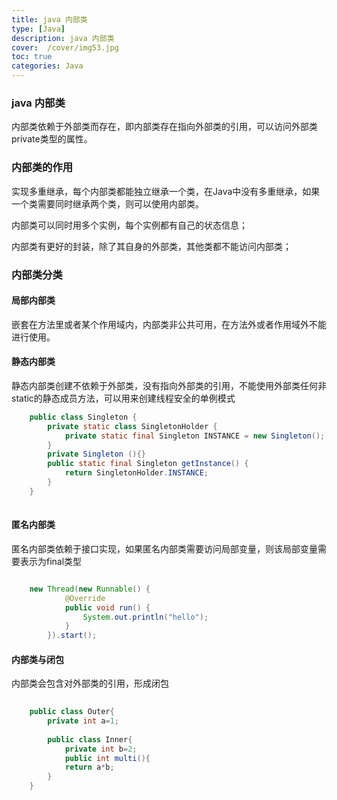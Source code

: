 ```yaml
---
title: java 内部类
type: [Java]
description: java 内部类
cover:  /cover/img53.jpg
toc: true
categories: Java
---
```


### java 内部类

内部类依赖于外部类而存在，即内部类存在指向外部类的引用，可以访问外部类private类型的属性。
<!--more-->

### 内部类的作用

实现多重继承，每个内部类都能独立继承一个类，在Java中没有多重继承，如果一个类需要同时继承两个类，则可以使用内部类。

内部类可以同时用多个实例，每个实例都有自己的状态信息；

内部类有更好的封装，除了其自身的外部类，其他类都不能访问内部类；


### 内部类分类

#### 局部内部类

嵌套在方法里或者某个作用域内，内部类非公共可用，在方法外或者作用域外不能进行使用。

#### 静态内部类

静态内部类创建不依赖于外部类，没有指向外部类的引用，不能使用外部类任何非static的静态成员方法，可以用来创建线程安全的单例模式

 
```java
    public class Singleton {  
        private static class SingletonHolder {  
            private static final Singleton INSTANCE = new Singleton();  
        }  
        private Singleton (){}  
        public static final Singleton getInstance() {  
            return SingletonHolder.INSTANCE; 
        }  
    }
 
```   

#### 匿名内部类

匿名内部类依赖于接口实现，如果匿名内部类需要访问局部变量，则该局部变量需要表示为final类型

```java

    new Thread(new Runnable() {
            @Override
            public void run() {
                System.out.println("hello");
            }
        }).start();


```


#### 内部类与闭包

内部类会包含对外部类的引用，形成闭包

```java
        
    public class Outer{
        private int a=1;
        
        public class Inner{
            private int b=2;
            public int multi(){
            return a*b;
        }
    }
        

```


